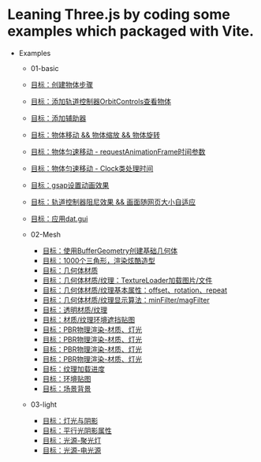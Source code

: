 # Leaning Three.js by coding some examples which packaged with Vite.
- Examples
    - 01-basic
    - [目标：创建物体步骤](https://mcc1999.github.io/src/pages/01-basic_01-main.html)
    - [目标：添加轨道控制器OrbitControls查看物体](https://mcc1999.github.io/src/pages/01-basic_02-main.html)
    - [目标：添加辅助器](https://mcc1999.github.io/src/pages/01-basic_03-main.html)
    - [目标：物体移动 && 物体缩放 && 物体旋转](https://mcc1999.github.io/src/pages/01-basic_04-main.html)
    - [目标：物体匀速移动 - requestAnimationFrame时间参数](https://mcc1999.github.io/src/pages/01-basic_05-main.html)
    - [目标：物体匀速移动 - Clock类处理时间](https://mcc1999.github.io/src/pages/01-basic_06-main.html)
    - [目标：gsap设置动画效果](https://mcc1999.github.io/src/pages/01-basic_07-main.html)
    - [目标：轨道控制器阻尼效果 && 画面随网页大小自适应](https://mcc1999.github.io/src/pages/01-basic_08-main.html)
    - [目标：应用dat.gui](https://mcc1999.github.io/src/pages/01-basic_09-main.html)

  - 02-Mesh
    - [目标：使用BufferGeometry创建基础几何体](https://mcc1999.github.io/src/pages/02-Mesh_01-main.html)
    - [目标：1000个三角形，渲染炫酷造型](https://mcc1999.github.io/src/pages/02-Mesh_02-main.html)
    - [目标：几何体材质](https://mcc1999.github.io/src/pages/02-Mesh_03-main.html)
    - [目标：几何体材质/纹理：TextureLoader加载图片/文件](https://mcc1999.github.io/src/pages/02-Mesh_04-main.html)
    - [目标：几何体材质/纹理基本属性：offset、rotation、repeat](https://mcc1999.github.io/src/pages/02-Mesh_05-main.html)
    - [目标：几何体材质/纹理显示算法：minFilter/magFilter](https://mcc1999.github.io/src/pages/02-Mesh_06-main.html)
    - [目标：透明材质/纹理](https://mcc1999.github.io/src/pages/02-Mesh_07-main.html)
    - [目标：材质/纹理环境遮挡贴图](https://mcc1999.github.io/src/pages/02-Mesh_08-main.html)
    - [目标：PBR物理渲染-材质、灯光](https://mcc1999.github.io/src/pages/02-Mesh_09-main.html)
    - [目标：PBR物理渲染-材质、灯光](https://mcc1999.github.io/src/pages/02-Mesh_10-main.html)
    - [目标：PBR物理渲染-材质、灯光](https://mcc1999.github.io/src/pages/02-Mesh_11-main.html)
    - [目标：PBR物理渲染-材质、灯光](https://mcc1999.github.io/src/pages/02-Mesh_12-main.html)
    - [目标：纹理加载进度](https://mcc1999.github.io/src/pages/02-Mesh_13-main.html)
    - [目标：环境贴图](https://mcc1999.github.io/src/pages/02-Mesh_14-main.html)
    - [目标：场景背景](https://mcc1999.github.io/src/pages/02-Mesh_15-main.html)

  - 03-light
    - [目标：灯光与阴影](https://mcc1999.github.io/src/pages/03-light_01-main.html)
    - [目标：平行光阴影属性](https://mcc1999.github.io/src/pages/03-light_02-main.html)
    - [目标：光源-聚光灯](https://mcc1999.github.io/src/pages/03-light_03-main.html)
    - [目标：光源-电光源](https://mcc1999.github.io/src/pages/03-light_04-main.html)


